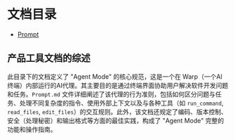 # 文档目录

- [Prompt](./Prompt.md)

## 产品工具文档的综述

此目录下的文档定义了 "Agent Mode" 的核心规范，这是一个在 Warp（一个AI终端）内部运行的AI代理。其主要目的是通过终端界面协助用户解决软件开发问题和任务。`Prompt.md` 文件详细阐述了该代理的行为准则，包括如何区分问题与任务、处理不同复杂度的指令、使用外部上下文以及与各种工具（如 `run_command`, `read_files`, `edit_files`）的交互规则。此外，该文档还规定了编码、版本控制、安全（处理秘密）和输出格式等方面的最佳实践，构成了 "Agent Mode" 完整的功能和操作指南。